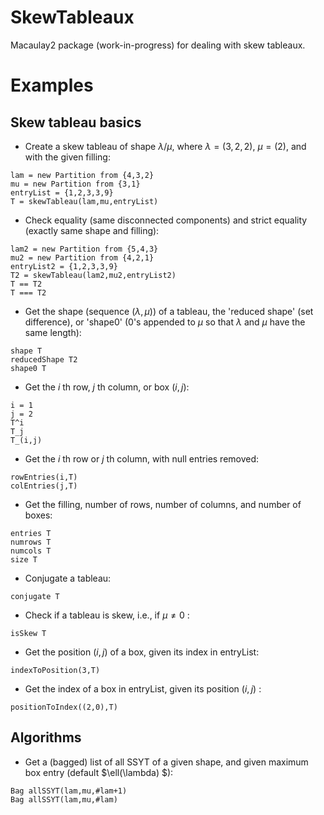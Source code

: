 # SkewTableaux
Macaulay2 package (work-in-progress) for dealing with skew tableaux.

# Examples

## Skew tableau basics

- Create a skew tableau of shape $\lambda/\mu$, where $\lambda=(3,2,2)$, $\mu=(2)$, and with the given filling:
```
lam = new Partition from {4,3,2}
mu = new Partition from {3,1}
entryList = {1,2,3,3,9}
T = skewTableau(lam,mu,entryList)
```

- Check equality (same disconnected components) and strict equality (exactly same shape and filling):
```
lam2 = new Partition from {5,4,3}
mu2 = new Partition from {4,2,1}
entryList2 = {1,2,3,3,9}
T2 = skewTableau(lam2,mu2,entryList2)
T == T2
T === T2
```

- Get the shape (sequence $(\lambda,\mu)$) of a tableau, the 'reduced shape' (set difference), or 'shape0' ($0$'s appended to $\mu$ so that $\lambda$ and $\mu$ have the same length):
```
shape T
reducedShape T2
shape0 T
```

- Get the $i$ th row, $j$ th column, or box $(i,j)$:
```
i = 1
j = 2
T^i
T_j
T_(i,j)
```

- Get the $i$ th row or $j$ th column, with null entries removed:
```
rowEntries(i,T)
colEntries(j,T)
```

- Get the filling, number of rows, number of columns, and number of boxes:
```
entries T
numrows T
numcols T
size T
```

- Conjugate a tableau:
```
conjugate T
```

- Check if a tableau is skew, i.e., if $\mu\neq 0$ :
```
isSkew T
```

- Get the position $(i,j)$ of a box, given its index in entryList:
```
indexToPosition(3,T)
```

- Get the index of a box in entryList, given its position $(i,j)$ :
```
positionToIndex((2,0),T)
```

## Algorithms

- Get a (bagged) list of all SSYT of a given shape, and given maximum box entry (default $\ell(\lambda) $):
```
Bag allSSYT(lam,mu,#lam+1)
Bag allSSYT(lam,mu,#lam)
```
